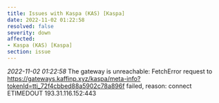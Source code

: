 ```yaml
---
title: Issues with Kaspa (KAS) [Kaspa]
date: 2022-11-02 01:22:58
resolved: false
severity: down
affected:
- Kaspa (KAS) [Kaspa]
section: issue
---
```


*2022-11-02 01:22:58* The gateway is unreachable: FetchError request to https://gateways.kaffinp.xyz/kaspa/meta-info?tokenId=tti_72f4cbbed88a5902c78a896f failed, reason: connect ETIMEDOUT 193.31.116.152:443